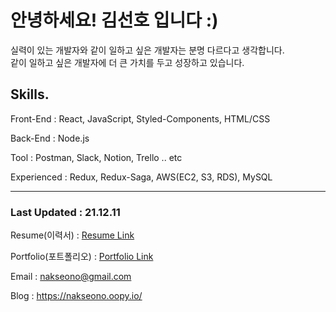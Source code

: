 # 안녕하세요! 김선호 입니다 :)

실력이 있는 개발자와 같이 일하고 싶은 개발자는 분명 다르다고 생각합니다.  
같이 일하고 싶은 개발자에 더 큰 가치를 두고 성장하고 있습니다.

## Skills.

Front-End : React, JavaScript, Styled-Components, HTML/CSS

Back-End : Node.js

Tool : Postman,  Slack, Notion, Trello .. etc

Experienced : Redux, Redux-Saga, AWS(EC2, S3, RDS), MySQL

---
### Last Updated : 21.12.11

Resume(이력서) : [Resume Link](https://drive.google.com/file/d/1lfgyz_lwbmSv4MnZmh9lT2huzELk7v8Z/view?usp=sharing) 

Portfolio(포트폴리오) : [Portfolio Link](https://bit.ly/3nLcxYe)

Email : nakseono@gmail.com

Blog : https://nakseono.oopy.io/

